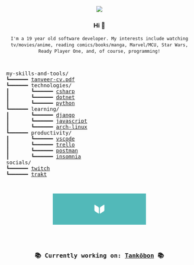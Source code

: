 <div align="center">
  <img src="https://media4.giphy.com/media/Nx0rz3jtxtEre/giphy.gif" width="auto" height="100px">
  <h3>Hi 👋</h3>
  <p><code>I'm a 19 year old software developer. My interests include watching tv/movies/anime, reading comics/books/manga, Marvel/MCU, Star Wars, Ready Player One, and, of course, programming!</code></p>
  <br>
</div>

<pre>
my-skills-and-tools/ 
┗━━━━━━ <a href="https://crxssed7.github.io/assets/img/Tanveer%20CV.pdf">tanveer-cv.pdf</a>
┗━━━━━━ technologies/ 
┃       ┗━━━━━━ <a href="https://github.com/crxssed7?tab=repositories&amp;q=&amp;type=&amp;language=c#&amp;sort=">csharp</a> 
┃       ┗━━━━━━ <a href="https://github.com/crxssed7?tab=repositories&amp;q=&amp;type=&amp;language=c#&amp;sort=">dotnet</a> 
┃       ┗━━━━━━ <a href="https://github.com/crxssed7?tab=repositories&amp;q=&amp;type=&amp;language=python&amp;sort=">python</a> 
┗━━━━━━ learning/ 
┃       ┗━━━━━━ <a href="https://github.com/crxssed7?tab=repositories&amp;q=&amp;type=&amp;language=python&amp;sort=">django</a> 
┃       ┗━━━━━━ <a href="https://github.com/crxssed7?tab=repositories&amp;q=&amp;type=&amp;language=javascript&amp;sort=">javascript</a> 
┃       ┗━━━━━━ <a href="https://github.com/crxssed7?tab=repositories&amp;q=&amp;type=&amp;language=shell&amp;sort=">arch-linux</a> 
┗━━━━━━ productivity/ 
┃       ┗━━━━━━ <a href="https://code.visualstudio.com">vscode</a> 
┃       ┗━━━━━━ <a href="https://trello.com">trello</a> 
┃       ┗━━━━━━ <a href="https://www.postman.com">postman</a> 
┃       ┗━━━━━━ <a href="https://insomnia.rest">insomnia</a> 
socials/ 
┗━━━━━━ <a href="https://www.twitch.tv/crxssed7">twitch</a> 
┗━━━━━━ <a href="https://trakt.tv/users/crxssed">trakt</a>
</pre>

<pre>
  <p align="center"><a href="https://github.com/crxssed7/tankobon"><img src="https://github.com/crxssed7/tankobon/blob/master/brand/header.png?raw=true" width="50%" height="auto" /></a></p>
  <h3 align="center">📚 Currently working on: <a href="https://github.com/crxssed7/tankobon">Tankōbon</a> 📚</h3>
</pre>
